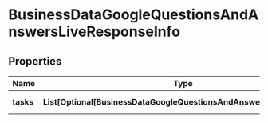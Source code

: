 # BusinessDataGoogleQuestionsAndAnswersLiveResponseInfo


## Properties

| Name | Type | Description | Notes |
|------------ | ------------- | ------------- | -------------|
**tasks** | **List[Optional[BusinessDataGoogleQuestionsAndAnswersLiveTaskInfo]]** | array of tasks |[optional]|